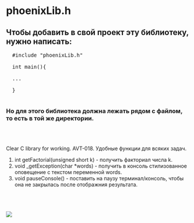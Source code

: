 <h1> phoenixLib.h </h1>

<h2> Чтобы добавить в свой проект эту библиотеку, нужно написать: </h2>
<pre>
  #include "phoenixLib.h" <br>
  int main(){<br>
  ...<br>
  }<br>
</pre>
<h3>Но для этого библиотека должна лежать рядом с файлом, то есть в той же директории.</h3>

<br/>
<br/>

Clear C library for working. AVT-018. Удобные функции для всяких задач.

<ol>
  <li> int getFactorial(unsigned short k) - получить факториал числа k. </li>
  <li> void _getException(char *words) - получить в консоль стилизованное оповещение с текстом переменной words. </li>
  <li> void pauseConsole() - поставить на паузу терминал/консоль, чтобы она не закрылась после отображния результата. </li>
</ol>

<br/><br/><br/>
<img src="https://img.freepik.com/free-vector/drawing-with-phoenix_23-2148491946.jpg">
